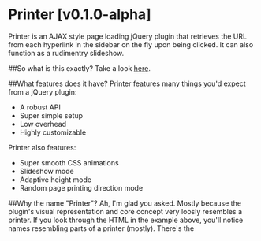 Printer [v0.1.0-alpha]
======
Printer is an AJAX style page loading jQuery plugin that retrieves the URL from each hyperlink in the sidebar on the fly upon being clicked. It can also function as a rudimentry slideshow.

##So what is this exactly?
Take a look [here](http://amd940.github.io/Printer/).

##What features does it have?
Printer features many things you'd expect from a jQuery plugin:
- A robust API
- Super simple setup
- Low overhead
- Highly customizable

Printer also features:
- Super smooth CSS animations
- Slideshow mode
- Adaptive height mode
- Random page printing direction mode

##Why the name "Printer"?
Ah, I'm glad you asked. Mostly because the plugin's visual representation and core concept very loosly resembles a printer. If you look through the HTML in the example above, you'll notice names resembling parts of a printer (mostly). There's the 
